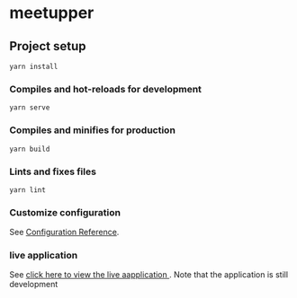 # meetupper

## Project setup
```
yarn install
```

### Compiles and hot-reloads for development
```
yarn serve
```

### Compiles and minifies for production
```
yarn build
```

### Lints and fixes files
```
yarn lint
```

### Customize configuration
See [Configuration Reference](https://cli.vuejs.org/config/).

### live application 
See [click here to view the live aapplication ](https://vuemeetup.herokuapp.com).
 Note that the application is still development 


